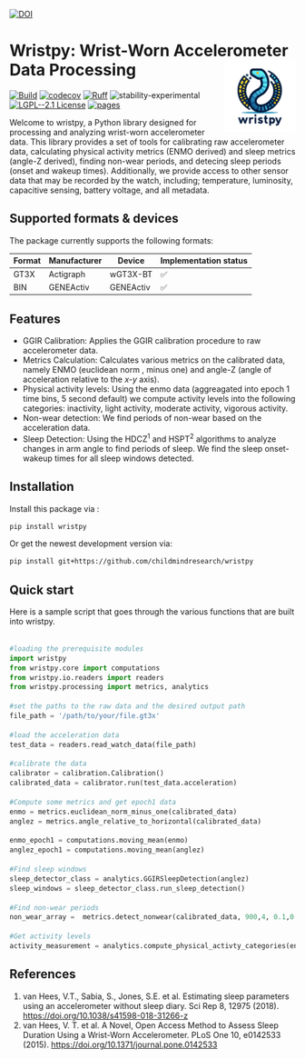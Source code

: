 [![DOI](https://zenodo.org/badge/657341621.svg)](https://zenodo.org/doi/10.5281/zenodo.10383685)

# Wristpy: Wrist-Worn Accelerometer Data Processing <img src="logo.png" align="right" width="25%"/>




[![Build](https://github.com/childmindresearch/wristpy/actions/workflows/test.yaml/badge.svg?branch=main)](https://github.com/childmindresearch/wristpy/actions/workflows/test.yaml?query=branch%3Amain)
[![codecov](https://codecov.io/gh/childmindresearch/wristpy/branch/main/graph/badge.svg?token=22HWWFWPW5)](https://codecov.io/gh/childmindresearch/wristpy)
[![Ruff](https://img.shields.io/endpoint?url=https://raw.githubusercontent.com/astral-sh/ruff/main/assets/badge/v2.json)](https://github.com/astral-sh/ruff)
![stability-experimental](https://img.shields.io/badge/stability-experimental-orange.svg)
[![LGPL--2.1 License](https://img.shields.io/badge/license-LGPL--2.1-blue.svg)](https://github.com/childmindresearch/wristpy/blob/main/LICENSE)
[![pages](https://img.shields.io/badge/api-docs-blue)](https://childmindresearch.github.io/wristpy)

Welcome to wristpy, a Python library designed for processing and analyzing wrist-worn accelerometer data. This library provides a set of tools for calibrating raw accelerometer data, calculating physical activity metrics (ENMO derived) and sleep metrics (angle-Z derived), finding non-wear periods, and detecing sleep periods (onset and wakeup times). Additionally, we provide access to other sensor data that may be recorded by the watch, including; temperature, luminosity, capacitive sensing, battery voltage, and all metadata.

## Supported formats & devices

The package currently supports the following formats:

| Format | Manufacturer | Device | Implementation status |
| --- | --- | --- | --- |
| GT3X | Actigraph | wGT3X-BT | ✅ |
| BIN | GENEActiv | GENEActiv | ✅ |


## Features

- GGIR Calibration: Applies the GGIR calibration procedure to raw accelerometer data.
- Metrics Calculation: Calculates various metrics on the calibrated data, namely ENMO (euclidean norm , minus one) and angle-Z (angle of acceleration relative to the *x-y* axis).
- Physical activity levels: Using the enmo data (aggreagated into epoch 1 time bins, 5 second default) we compute activity levels into the following categories: inactivity, light activity, moderate activity, vigorous activity. 
- Non-wear detection: We find periods of non-wear based on the acceleration data. 
- Sleep Detection: Using the HDCZ<sup>1</sup> and HSPT<sup>2</sup> algorithms to analyze changes in arm angle to find periods of sleep. We find the sleep onset-wakeup times for all sleep windows detected.


## Installation

Install this package via :

```sh
pip install wristpy
```

Or get the newest development version via:

```sh
pip install git+https://github.com/childmindresearch/wristpy
```

## Quick start

Here is a sample script that goes through the various functions that are built into wristpy. 

```Python

#loading the prerequisite modules
import wristpy
from wristpy.core import computations
from wristpy.io.readers import readers
from wristpy.processing import metrics, analytics

#set the paths to the raw data and the desired output path
file_path = '/path/to/your/file.gt3x'

#load the acceleration data
test_data = readers.read_watch_data(file_path)

#calibrate the data
calibrator = calibration.Calibration()
calibrated_data = calibrator.run(test_data.acceleration)

#Compute some metrics and get epoch1 data
enmo = metrics.euclidean_norm_minus_one(calibrated_data)
anglez = metrics.angle_relative_to_horizontal(calibrated_data)

enmo_epoch1 = computations.moving_mean(enmo)
anglez_epoch1 = computations.moving_mean(anglez)

#Find sleep windows
sleep_detector_class = analytics.GGIRSleepDetection(anglez)
sleep_windows = sleep_detector_class.run_sleep_detection()

#Find non-wear periods
non_wear_array =  metrics.detect_nonwear(calibrated_data, 900,4, 0.1,0.5)

#Get activity levels
activity_measurement = analytics.compute_physical_activty_categories(enmo_epoch1)

```

## References
1. van Hees, V.T., Sabia, S., Jones, S.E. et al. Estimating sleep parameters
              using an accelerometer without sleep diary. Sci Rep 8, 12975 (2018).
              https://doi.org/10.1038/s41598-018-31266-z
2. van Hees, V. T. et al. A Novel, Open Access Method to Assess Sleep
            Duration Using a Wrist-Worn Accelerometer. PLoS One 10, e0142533 (2015).
            https://doi.org/10.1371/journal.pone.0142533

